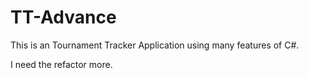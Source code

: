 # TT-Advance

This is an Tournament Tracker Application using many features of C#.

I need the refactor more.
